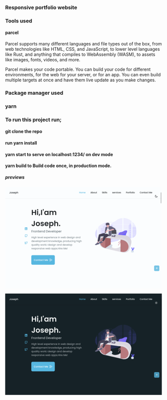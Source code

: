 ### Responsive portfolio website

### Tools used
#### parcel

Parcel supports many different languages and file types out of the box, from web technologies like HTML, CSS, and JavaScript, to lower level languages like Rust, and anything that compiles to WebAssembly (WASM), to assets like images, fonts, videos, and more.

Parcel makes your code portable. You can build your code for different environments, for the web for your server, or for an app. You can even build multiple targets at once and have them live update as you make changes.

### Package manager used
### yarn

### To run this project run;

#### git clone the repo

#### run yarn install

#### yarn start to serve on localhost:1234/ on dev mode

#### yarn build to Build code once, in production mode.

##### previews

![Alt text](assets/img/previews/progress1.png?raw=true)


![Alt text](assets/img/previews/progress2.png?raw=true)



